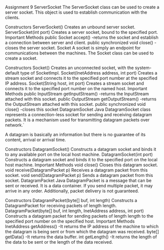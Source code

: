 Assignment 9
ServerSocket
The ServerSocket class can be used to create a server socket. This object is used to establish communication with the clients.

Constructors
ServerSocket() Creates an unbound server socket.
ServerSocket(int port) Creates a server socket, bound to the specified port.
Important Methods
public Socket accept() -returns the socket and establish a connection between server and client.
public synchronized void close() -closes the server socket.
Socket
A socket is simply an endpoint for communications between the machines. The Socket class can be used to create a socket.

Constructors
Socket() Creates an unconnected socket, with the system-default type of SocketImpl.
Socket(InetAddress address, int port) Creates a stream socket and connects it to the specified port number at the specified IP address.
Socket(String host, int port) Creates a stream socket and connects it to the specified port number on the named host.
Important Methods
public InputStream getInputStream() -returns the InputStream attached with this socket.
public OutputStream getOutputStream() -returns the OutputStream attached with this socket.
public synchronized void close() -closes this socket
DatagramSocket
Java DatagramSocket class represents a connection-less socket for sending and receiving datagram packets. It is a mechanism used for transmitting datagram packets over network.`

A datagram is basically an information but there is no guarantee of its content, arrival or arrival time.

Constructors
DatagramSocket() Constructs a datagram socket and binds it to any available port on the local host machine.
DatagramSocket(int port) Constructs a datagram socket and binds it to the specified port on the local host machine.
Important Methods
void close() Closes this datagram socket.
void receive(DatagramPacket p) Receives a datagram packet from this socket.
void send(DatagramPacket p) Sends a datagram packet from this socket.
DatagramPacket
Java DatagramPacket is a message that can be sent or received. It is a data container. If you send multiple packet, it may arrive in any order. Additionally, packet delivery is not guaranteed.

Constructors
DatagramPacket(byte[] buf, int length) Constructs a DatagramPacket for receiving packets of length length.
DatagramPacket(byte[] buf, int length, InetAddress address, int port) Constructs a datagram packet for sending packets of length length to the specified port number on the specified host.
Important Methods
InetAddress getAddress() -It returns the IP address of the machine to which the datagram is being sent or from which the datagram was received.
byte[] getData() -It returns the data buffer.
int getLength() -It returns the length of the data to be sent or the length of the data received.
